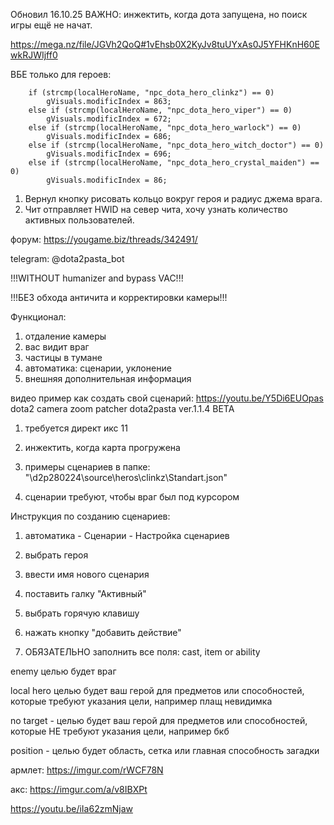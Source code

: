 Обновил 16.10.25 ВАЖНО: инжектить, когда дота запущена, но поиск игры ещё не начат.

https://mega.nz/file/JGVh2QoQ#1vEhsb0X2KyJv8tuUYxAs0J5YFHKnH60EwkRJWIjff0

​ВБЕ только для героев:

        if (strcmp(localHeroName, "npc_dota_hero_clinkz") == 0)
            gVisuals.modificIndex = 863;
        else if (strcmp(localHeroName, "npc_dota_hero_viper") == 0)
            gVisuals.modificIndex = 672;
        else if (strcmp(localHeroName, "npc_dota_hero_warlock") == 0)
            gVisuals.modificIndex = 686;
        else if (strcmp(localHeroName, "npc_dota_hero_witch_doctor") == 0)
            gVisuals.modificIndex = 696;
        else if (strcmp(localHeroName, "npc_dota_hero_crystal_maiden") == 0)
            gVisuals.modificIndex = 86;

1) Вернул кнопку рисовать кольцо вокруг героя и радиус джема врага.
2) Чит отправляет HWID на север чита, хочу узнать количество активных пользователей.

форум: https://yougame.biz/threads/342491/

telegram: @dota2pasta_bot

!!!WITHOUT humanizer and bypass VAC!!!

!!!БЕЗ обхода античита и корректировки камеры!!!

Функционал:
1) отдаление камеры
2) вас видит враг
3) частицы в тумане
4) автоматика: сценарии, уклонение
5) внешняя дополнительная информация

видео пример как создать свой сценарий: https://youtu.be/Y5Di6EUOpas
dota2 camera zoom patcher dota2pasta ver.1.1.4 BETA

1) требуется директ икс 11

2) инжектить, когда карта прогружена

3) примеры сценариев в папке: "\d2p280224\source\heros\clinkz\Standart.json"

4) сценарии требуют, чтобы враг был под курсором

Инструкция по созданию сценариев:

1) автоматика - Сценарии - Настройка сценариев

2) выбрать героя

3) ввести имя нового сценария

4) поставить галку "Активный"

5) выбрать горячую клавишу

6) нажать кнопку "добавить действие"

7) ОБЯЗАТЕЛЬНО заполнить все поля: cast, item or ability

enemy целью будет враг

local hero целью будет ваш герой для предметов или способностей, которые требуют указания цели, например плащ невидимка

no target - целью будет ваш герой для предметов или способностей, которые НЕ требуют указания цели, например бкб

position - целью будет область, сетка или главная способность загадки 

армлет: https://imgur.com/rWCF78N

акс: https://imgur.com/a/v8IBXPt

https://youtu.be/iIa62zmNjaw



